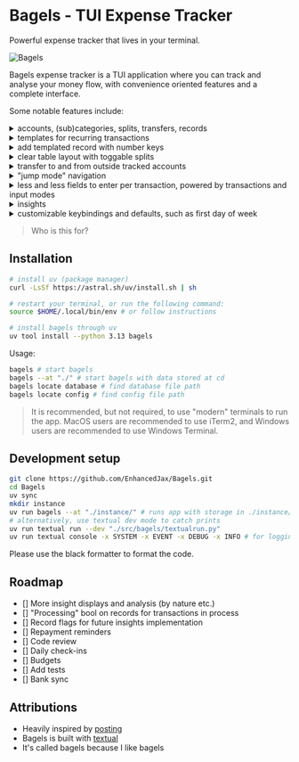 # Bagels - TUI Expense Tracker

Powerful expense tracker that lives in your terminal.

![Bagels](https://github.com/JaxxDev/bagels/raw/main/assets/preview.gif)

Bagels expense tracker is a TUI application where you can track and analyse your money flow, with convenience oriented features and a complete interface.

Some notable features include:

<details><summary>accounts, (sub)categories, splits, transfers, records</summary> You can track your money flow through different accounts, categories, and splits. You can also transfer money between your accounts and even outside tracked accounts.</details>
<details><summary>templates for recurring transactions</summary> Create templates for frequently added transactions, so you can quickly add them without typing much.</details>
<details><summary>add templated record with number keys</summary> Press a number key to quickly add a transaction based on a template.</details>
<details><summary>clear table layout with toggable splits</summary> The clear table layout makes it easy to read and understand even the most complex transactions.</details>
<details><summary>transfer to and from outside tracked accounts</summary> You can transfer money between your accounts and even outside tracked accounts.</details>
<details><summary>"jump mode" navigation</summary> Quickly navigate between different parts of the application.</details>
<details><summary>less and less fields to enter per transaction, powered by transactions and input modes</summary> The input mode system helps you quickly enter transactions by automatically selecting the right field for you to enter. And with the transaction history, you can quickly see what you entered before.</details>
<details><summary>insights</summary> Bagels provides insights in the form of charts and tables, to help you understand your money flow.</details>
<details><summary>customizable keybindings and defaults, such as first day of week</summary> You can customize the keybindings and defaults of the application to fit your needs.</details>

> Who is this for?

## Installation

```bash
# install uv (package manager)
curl -LsSf https://astral.sh/uv/install.sh | sh

# restart your terminal, or run the following command:
source $HOME/.local/bin/env # or follow instructions

# install bagels through uv
uv tool install --python 3.13 bagels
```

Usage:

```bash
bagels # start bagels
bagels --at "./" # start bagels with data stored at cd
bagels locate database # find database file path
bagels locate config # find config file path
```

> It is recommended, but not required, to use "modern" terminals to run the app. MacOS users are recommended to use iTerm2, and Windows users are recommended to use Windows Terminal.

## Development setup

```sh
git clone https://github.com/EnhancedJax/Bagels.git
cd Bagels
uv sync
mkdir instance
uv run bagels --at "./instance/" # runs app with storage in ./instance/
# alternatively, use textual dev mode to catch prints
uv run textual run --dev "./src/bagels/textualrun.py"
uv run textual console -x SYSTEM -x EVENT -x DEBUG -x INFO # for logging
```

Please use the black formatter to format the code.

## Roadmap

- [] More insight displays and analysis (by nature etc.)
- [] "Processing" bool on records for transactions in process
- [] Record flags for future insights implementation
- [] Repayment reminders
- [] Code review
- [] Daily check-ins
- [] Budgets
- [] Add tests
- [] Bank sync

## Attributions

- Heavily inspired by [posting](https://github.com/darrenburns/posting)
- Bagels is built with [textual](https://https://textual.textualize.io/)
- It's called bagels because I like bagels
